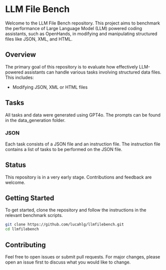 # LLM File Bench

Welcome to the LLM File Bench repository. This project aims to benchmark the performance of Large Language Model (LLM) powered coding assistants, such as OpenHands, in modifying and manipulating structured files like JSON, XML, and HTML.

## Overview

The primary goal of this repository is to evaluate how effectively LLM-powered assistants can handle various tasks involving structured data files. This includes:

- Modifying JSON, XML or HTML files

## Tasks

All tasks and data were generated using GPT4o. The prompts can be found in the data_generation folder.

### JSON

Each task consists of a JSON file and an instruction file. The instruction file contains a list of tasks to be performed on the JSON file. 

## Status

This repository is in a very early stage. Contributions and feedback are welcome.

## Getting Started

To get started, clone the repository and follow the instructions in the relevant benchmark scripts.

```sh
git clone https://github.com/lucahlg/llmfilebench.git
cd llmfilebench
```

## Contributing

Feel free to open issues or submit pull requests. For major changes, please open an issue first to discuss what you would like to change.

